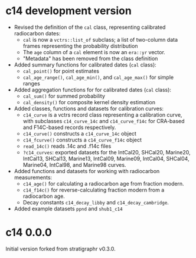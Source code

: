 # c14 development version

* Revised the definition of the `cal` class, representing calibrated radiocarbon dates:
  * `cal` is now a `vctrs::list_of` subclass; a list of two-column data frames representing the probability distribution
  * The `age` column of a `cal` element is now an `era::yr` vector.
  * "Metadata" has been removed from the class definition
* Added summary functions for calibrated dates (`cal` class):
  * `cal_point()` for point estimates
  * `cal_age_range()`, `cal_age_min()`, and `cal_age_max()` for simple ranges
* Added aggregation functions for for calibrated dates (`cal` class):
  * `cal_sum()` for summed probability
  * `cal_density()` for composite kernel density estimation
* Added classes, functions and datasets for calibration curves:
  * `c14_curve` is a vctrs record class representing a calibration curve, with
    subclasses `c14_curve_14c` and `c14_curve_f14c` for CRA-based and F14C-based
    records respectively.
  * `c14_curve()` constructs a `c14_curve_14c` object
  * `c14_fcurve()` constructs a `c14_curve_f14c` object
  * `read_14c()` reads .14c and .f14c files
  * `?c14_curves`: exported datasets for the IntCal20, SHCal20, Marine20,
    IntCal13, SHCal13, Marine13, IntCal09, Marine09, IntCal04, SHCal04, 
    Marine04, IntCal98, and Marine98 curves.
* Added functions and datasets for working with radiocarbon measurements:
  * `c14_age()` for calculating a radiocarbon age from fraction modern.
  * `c14_f14c()` for reverse-calculating fraction modern from a radiocarbon age.
  * Decay constants `c14_decay_libby` and `c14_decay_cambridge`.
* Added example datasets `ppnd` and `shub1_c14`

# c14 0.0.0

Initial version forked from stratigraphr v0.3.0.